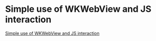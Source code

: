 # Simple use of WKWebView and JS interaction
[Simple use of WKWebView and JS interaction](https://aiwithcloud.com/2022/09/19/simple_use_of_wkwebview_and_js_interaction/)